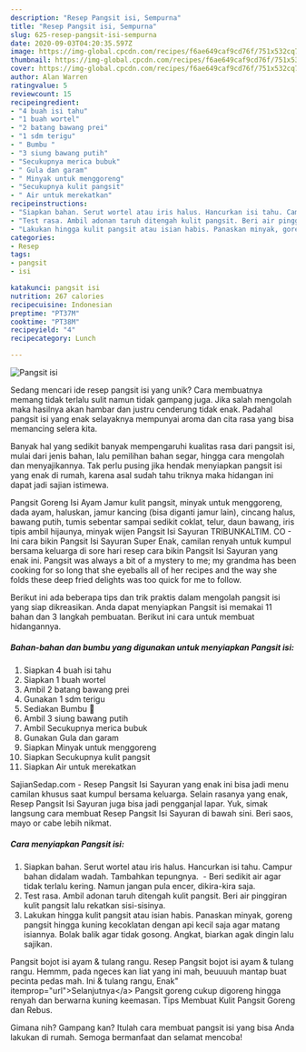 ```yaml
---
description: "Resep Pangsit isi, Sempurna"
title: "Resep Pangsit isi, Sempurna"
slug: 625-resep-pangsit-isi-sempurna
date: 2020-09-03T04:20:35.597Z
image: https://img-global.cpcdn.com/recipes/f6ae649caf9cd76f/751x532cq70/pangsit-isi-foto-resep-utama.jpg
thumbnail: https://img-global.cpcdn.com/recipes/f6ae649caf9cd76f/751x532cq70/pangsit-isi-foto-resep-utama.jpg
cover: https://img-global.cpcdn.com/recipes/f6ae649caf9cd76f/751x532cq70/pangsit-isi-foto-resep-utama.jpg
author: Alan Warren
ratingvalue: 5
reviewcount: 15
recipeingredient:
- "4 buah isi tahu"
- "1 buah wortel"
- "2 batang bawang prei"
- "1 sdm terigu"
- " Bumbu "
- "3 siung bawang putih"
- "Secukupnya merica bubuk"
- " Gula dan garam"
- " Minyak untuk menggoreng"
- "Secukupnya kulit pangsit"
- " Air untuk merekatkan"
recipeinstructions:
- "Siapkan bahan. Serut wortel atau iris halus. Hancurkan isi tahu. Campur bahan didalam wadah. Tambahkan tepungnya.   Beri sedikit air agar tidak terlalu kering. Namun jangan pula encer, dikira-kira saja."
- "Test rasa. Ambil adonan taruh ditengah kulit pangsit. Beri air pinggiran kulit pangsit lalu rekatkan sisi-sisinya."
- "Lakukan hingga kulit pangsit atau isian habis. Panaskan minyak, goreng pangsit hingga kuning kecoklatan dengan api kecil saja agar matang isiannya. Bolak balik agar tidak gosong. Angkat, biarkan agak dingin lalu sajikan."
categories:
- Resep
tags:
- pangsit
- isi

katakunci: pangsit isi 
nutrition: 267 calories
recipecuisine: Indonesian
preptime: "PT37M"
cooktime: "PT38M"
recipeyield: "4"
recipecategory: Lunch

---
```



![Pangsit isi](https://img-global.cpcdn.com/recipes/f6ae649caf9cd76f/751x532cq70/pangsit-isi-foto-resep-utama.jpg)

Sedang mencari ide resep pangsit isi yang unik? Cara membuatnya memang tidak terlalu sulit namun tidak gampang juga. Jika salah mengolah maka hasilnya akan hambar dan justru cenderung tidak enak. Padahal pangsit isi yang enak selayaknya mempunyai aroma dan cita rasa yang bisa memancing selera kita.

Banyak hal yang sedikit banyak mempengaruhi kualitas rasa dari pangsit isi, mulai dari jenis bahan, lalu pemilihan bahan segar, hingga cara mengolah dan menyajikannya. Tak perlu pusing jika hendak menyiapkan pangsit isi yang enak di rumah, karena asal sudah tahu triknya maka hidangan ini dapat jadi sajian istimewa.

Pangsit Goreng Isi Ayam Jamur kulit pangsit, minyak untuk menggoreng, dada ayam, haluskan, jamur kancing (bisa diganti jamur lain), cincang halus, bawang putih, tumis sebentar sampai sedikit coklat, telur, daun bawang, iris tipis ambil hijaunya, minyak wijen Pangsit Isi Sayuran TRIBUNKALTIM. CO - Ini cara bikin Pangsit Isi Sayuran Super Enak, camilan renyah untuk kumpul bersama keluarga di sore hari resep cara bikin Pangsit Isi Sayuran yang enak ini. Pangsit was always a bit of a mystery to me; my grandma has been cooking for so long that she eyeballs all of her recipes and the way she folds these deep fried delights was too quick for me to follow.


Berikut ini ada beberapa tips dan trik praktis dalam mengolah pangsit isi yang siap dikreasikan. Anda dapat menyiapkan Pangsit isi memakai 11 bahan dan 3 langkah pembuatan. Berikut ini cara untuk membuat hidangannya.

<!--inarticleads1-->

##### Bahan-bahan dan bumbu yang digunakan untuk menyiapkan Pangsit isi:

1. Siapkan 4 buah isi tahu
1. Siapkan 1 buah wortel
1. Ambil 2 batang bawang prei
1. Gunakan 1 sdm terigu
1. Sediakan  Bumbu 🥠
1. Ambil 3 siung bawang putih
1. Ambil Secukupnya merica bubuk
1. Gunakan  Gula dan garam
1. Siapkan  Minyak untuk menggoreng
1. Siapkan Secukupnya kulit pangsit
1. Siapkan  Air untuk merekatkan


SajianSedap.com - Resep Pangsit Isi Sayuran yang enak ini bisa jadi menu camilan khusus saat kumpul bersama keluarga. Selain rasanya yang enak, Resep Pangsit Isi Sayuran juga bisa jadi pengganjal lapar. Yuk, simak langsung cara membuat Resep Pangsit Isi Sayuran di bawah sini. Beri saos, mayo or cabe lebih nikmat. 

<!--inarticleads2-->

##### Cara menyiapkan Pangsit isi:

1. Siapkan bahan. Serut wortel atau iris halus. Hancurkan isi tahu. Campur bahan didalam wadah. Tambahkan tepungnya.   - Beri sedikit air agar tidak terlalu kering. Namun jangan pula encer, dikira-kira saja.
1. Test rasa. Ambil adonan taruh ditengah kulit pangsit. Beri air pinggiran kulit pangsit lalu rekatkan sisi-sisinya.
1. Lakukan hingga kulit pangsit atau isian habis. Panaskan minyak, goreng pangsit hingga kuning kecoklatan dengan api kecil saja agar matang isiannya. Bolak balik agar tidak gosong. Angkat, biarkan agak dingin lalu sajikan.


Pangsit bojot isi ayam &amp; tulang rangu. Resep Pangsit bojot isi ayam &amp; tulang rangu. Hemmm, pada ngeces kan liat yang ini mah, beuuuuh mantap buat pecinta pedas mah. Ini &amp; tulang rangu, Enak&#34; itemprop=&#34;url&#34;&gt;Selanjutnya&lt;/a&gt; Pangsit goreng cukup digoreng hingga renyah dan berwarna kuning keemasan. Tips Membuat Kulit Pangsit Goreng dan Rebus. 

Gimana nih? Gampang kan? Itulah cara membuat pangsit isi yang bisa Anda lakukan di rumah. Semoga bermanfaat dan selamat mencoba!
